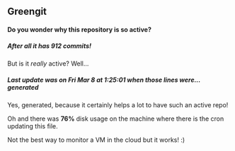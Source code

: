 ## Greengit

#### Do you wonder why this repository is so active?

##### After all it has 912 commits!

But is it *really* active? Well...

##### Last update was on Fri Mar 8 at 1:25:01 when those lines were... generated

Yes, generated, because it certainly helps a lot to have such an active repo!

Oh and there was **76%** disk usage on the machine
where there is the cron updating this file.

Not the best way to monitor a VM in the cloud but it works! :)
